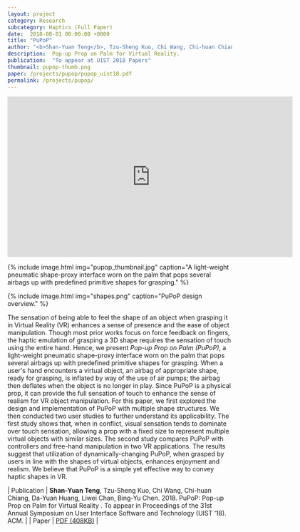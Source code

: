 ```yaml
---
layout: project
category: Research
subcategory: Haptics (Full Paper)
date:  2018-08-01 00:00:00 +0800
title: "PuPoP"
author: "<b>Shan-Yuan Teng</b>, Tzu-Sheng Kuo, Chi Wang, Chi-huan Chiang, Da-Yuan Huang, Liwei Chan, Bing-Yu Chen"
description:  Pop-up Prop on Palm for Virtual Reality.
publication:  "To appear at UIST 2018 Papers"
thumbnail: pupop-thumb.png
paper: /projects/pupop/pupop_uist18.pdf
permalink: /projects/pupop/
---
```


<div class="video-wrapper">
  <iframe width="640" height="360" src="https://www.youtube.com/embed/UpWDa-jgC-I" frameborder="0" allowfullscreen></iframe>
</div>

{% include image.html
           img="pupop_thumbnail.jpg"
           caption="A light-weight pneumatic shape-proxy interface worn on the palm that pops several airbags up with predefined primitive shapes for grasping." %}

{% include image.html
           img="shapes.png"
           caption="PuPoP design overview." %}

The sensation of being able to feel the shape of an object when grasping it in Virtual Reality (VR) enhances a sense of presence and the ease of object manipulation. Though most prior works focus on force feedback on fingers, the haptic emulation of grasping a 3D shape requires the sensation of touch using the entire hand. Hence, we present _Pop-up Prop on Palm (PuPoP)_, a light-weight pneumatic shape-proxy interface worn on the palm that pops several airbags up with predefined primitive shapes for grasping. When a user's hand encounters a virtual object, an airbag of appropriate shape, ready for grasping, is inflated by way of the use of air pumps; the airbag then deflates when the object is no longer in play. Since PuPoP is a physical prop, it can provide the full sensation of touch to enhance the sense of realism for VR object manipulation. For this paper, we first explored the design and implementation of PuPoP with multiple shape structures. We then conducted two user studies to further understand its applicability. The first study shows that, when in conflict, visual sensation tends to dominate over touch sensation, allowing a prop with a fixed size to represent multiple virtual objects with similar sizes. The second study compares PuPoP with controllers and free-hand manipulation in two VR applications. The results suggest that utilization of dynamically-changing PuPoP, when grasped by users in line with the shapes of virtual objects, enhances enjoyment and realism. We believe that PuPoP is a simple yet effective way to convey haptic shapes in VR.

| Publication | **Shan-Yuan Teng**, Tzu-Sheng Kuo, Chi Wang, Chi-huan Chiang, Da-Yuan Huang, Liwei Chan, Bing-Yu Chen. 2018. PuPoP: Pop-up Prop on Palm for Virtual Reality . To appear in Proceedings of the 31st Annual Symposium on User Interface Software and Technology (UIST ‘18). ACM. |
| Paper | [PDF (408KB)](pupop_uist18.pdf) |
